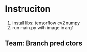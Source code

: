# Instruciton

1. install libs: tensorflow cv2 numpy
2. run main.py with image in arg1

## Team: Branch predictors